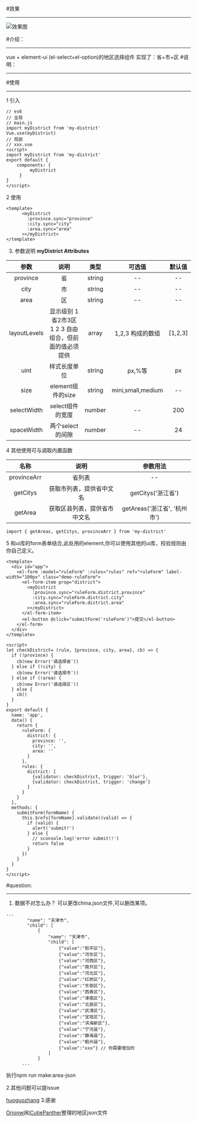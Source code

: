 #效果
***
![效果图](https://upload-images.jianshu.io/upload_images/6036420-b909eb7114eb9325.gif?imageMogr2/auto-orient/strip)

#介绍：
***
vue + element-ui (el-select+el-option)的地区选择组件
实现了：省+市+区
#说明：
***
#使用
***

1 引入

```
// es6
// 全局
// main.js
import myDistrict from 'my-district'
Vue.use(myDistrict)
// 局部
// xxx.vue
<script>
import myDistrict from 'my-district'
export default {
    components: {
         myDistrict
     }
}
</script>
```

2 使用

```
<template>
      <myDistrict
        :province.sync="province"
        :city.sync="city"
        :area.sync="area"
      ></myDistrict>
</template>
```
3. 参数说明
**myDistrict Attributes**

  | 参数 | 说明 | 类型 | 可选值 | 默认值|
  |:------: |:------: |:-------:|:---------:|:---------:|
  |  province     |      省  |   string      |     --  |   --  |
  |  city     |     市  |   string      |     --  |   --  |
  |  area     |      区  |   string      |     --  |   --  |
  |  layoutLevels     |      显示级别 1省2市3区 1 2 3 自由组合，但前面的值必须提供  |   array      |    1,2,3 构成的数组  |  [1,2,3] |
  |uint|样式长度单位|string|px,%等|px
  |size|element组件的size|string|mini,small,medium|--|
  |selectWidth|select组件的宽度|number|--|200|
  |spaceWidth|两个select的间隙|number|--|24|

4 其他使用可与调取内置函数

  |名称|说明|参数用法|
  |:--------:|:-------------------:|:-----------:|
  |provinceArr|            省列表|               --|
  |getCitys|获取市列表，提供省中文名|           getCitys('浙江省')|
  |getArea|获取区县列表，提供省市中文名|getAreas('浙江省', '杭州市')|

```
import { getAreas, getCitys, provinceArr } from 'my-district'
```
5 和ui库的form表单结合,此处用的element,你可以使用其他的ui库，校验规则由你自己定义。
```
<template>
  <div id="app">
    <el-form :model="ruleForm" :rules="rules" ref="ruleForm" label-width="100px" class="demo-ruleForm">
      <el-form-item prop="district">
        <myDistrict
          :province.sync="ruleForm.district.province"
          :city.sync="ruleForm.district.city"
          :area.sync="ruleForm.district.area"
        ></myDistrict>
      </el-form-item>
      <el-button @click="submitForm('ruleForm')">提交</el-button>
    </el-form>
  </div>
</template>

<script>
let checkDistrict= (rule, {province, city, area}, cb) => {
  if (!province) {
    cb(new Error('请选择省'))
  } else if (!city) {
    cb(new Error('请选择市'))
  } else if (!area) {
    cb(new Error('请选择区'))
  } else {
    cb()
  }
}
export default {
  name: 'app',
  data() {
    return {
      ruleForm: {
        district: {
          province: '',
          city: '',
          area: ''
        }
      },
      rules: {
        district: [
          {validator: checkDistrict, trigger: 'blur'},
          {validator: checkDistrict, trigger: 'change'}
        ]
      }
    }
  },
  methods: {
    submitForm(formName) {
      this.$refs[formName].validate((valid) => {
        if (valid) {
          alert('submit!')
        } else {
          // sconsole.log('error submit!!')
          return false
        }
      })
    }
  }
}
</script>

```
#question:
***
1. 数据不对怎么办？
可以更改china.json文件,可以删改某项。
```
...
        "name": "天津市",
        "child": [
            {
                "name": "天津市",
                "child": [
                    {"value":"和平区"},
                    {"value":"河东区"},
                    {"value":"河西区"},
                    {"value":"南开区"},
                    {"value":"河北区"},
                    {"value":"红桥区"},
                    {"value":"东丽区"},
                    {"value":"西青区"},
                    {"value":"津南区"},
                    {"value":"北辰区"},
                    {"value":"武清区"},
                    {"value":"宝坻区"},
                    {"value":"滨海新区"},
                    {"value":"宁河县"},
                    {"value":"静海县"},
                    {"value":"蓟州县"},
                    {"value":"xxx"} // 你需要增加的
                ]
            }
      ...
```
执行npm run make:area-json

2.其他问题可以提issue

[huoguozhang](https://github.com/huoguozhang/my-district)
3.感谢

[Orionwl](https://github.com/Orionwl)和[CutiePanther](https://github.com/CutiePanther)整理的地区json文件

